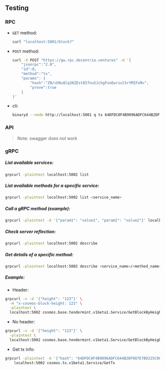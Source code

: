 ## Testing
### RPC
 - `GET` method:
    ```bash
    curl "localhost:5001/block?"
    ```
 - `POST` method:
    ```bash
    curl -X POST "https://gw.rpc.decentrio.ventures" -d '{
        "jsonrpc":"2.0",
        "id":0,
        "method":"tx",
        "params": {
            "hash":"ZN/cD0uQlq38ZEst8IfnuSJchgFxnEwrsul5rYMIFxM=",
            "prove":true
        }
    }'
    ```
- cli:
    ```bash
    binaryd --node http://localhost:5001 q tx 64DFDC0F4B9096ADFC644B2DF087E7B9225C8601719C4C2BB2E979AD83081713
    ```
### API
 > Note: swagger does not work


### gRPC
##### List available services:
```bash
grpcurl -plaintext localhost:5002 list
```

##### List available methods for a specific service:
```bash
grpcurl -plaintext localhost:5002 list <service_name>
```

##### Call a gRPC method (example):
```bash
grpcurl -plaintext -d '{"param1": "value1", "param2": "value2"}' localhost:5002 <service_name>/<method_name>
```

##### Check server reflection:
```bash
grpcurl -plaintext localhost:5002 describe
```

##### Get details of a specific method:
```bash
grpcurl -plaintext localhost:5002 describe <service_name>/<method_name>
```

##### Example:
- Header:
```bash
grpcurl -v -d '{"height": "123"}' \
  -H "x-cosmos-block-height: 123" \
  -plaintext \
  localhost:5002 cosmos.base.tendermint.v1beta1.Service/GetBlockByHeight
```
- No header:
```bash
grpcurl -v -d '{"height": "123"}' \
  -plaintext \
  localhost:5002 cosmos.base.tendermint.v1beta1.Service/GetBlockByHeight
```
- Get tx info:
```bash
grpcurl -plaintext -d '{"hash": "64DFDC0F4B9096ADFC644B2DF087E7B9225C8601719C4C2BB2E979AD83081713"}' \
    localhost:5002 cosmos.tx.v1beta1.Service/GetTx
```
